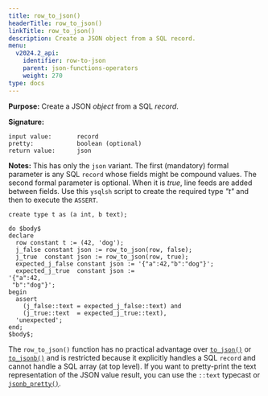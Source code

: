 ```yaml
---
title: row_to_json()
headerTitle: row_to_json()
linkTitle: row_to_json()
description: Create a JSON object from a SQL record.
menu:
  v2024.2_api:
    identifier: row-to-json
    parent: json-functions-operators
    weight: 270
type: docs
---
```


**Purpose:** Create a JSON _object_ from a SQL _record_.

**Signature:**

```
input value:       record
pretty:            boolean (optional)
return value:      json
```

**Notes:** This has only the `json` variant. The first (mandatory) formal parameter is any SQL `record` whose fields might be compound values. The second formal parameter is optional. When it is _true_, line feeds are added between fields. Use this `ysqlsh` script to create the required type _"t"_ and then to execute the `ASSERT`.

```plpgsql
create type t as (a int, b text);

do $body$
declare
  row constant t := (42, 'dog');
  j_false constant json := row_to_json(row, false);
  j_true  constant json := row_to_json(row, true);
  expected_j_false constant json := '{"a":42,"b":"dog"}';
  expected_j_true  constant json :=
'{"a":42,
 "b":"dog"}';
begin
  assert
    (j_false::text = expected_j_false::text) and
    (j_true::text  = expected_j_true::text),
  'unexpected';
end;
$body$;
```

The `row_to_json()` function has no practical advantage over [`to_json()`](../to-jsonb) or [`to_jsonb()`](../to-jsonb) and is restricted because it explicitly handles a SQL `record` and cannot handle a SQL array (at top level). If you want to pretty-print the text representation of the JSON value result, you can use the `::text` typecast or [`jsonb_pretty()`](../jsonb-pretty/).
